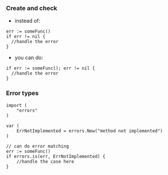 ### Create and check
- instead of:
```
err := someFunc()
if err != nil {
  //handle the error
}
```
- you can do:
```
if err := someFunc(); err != nil {
  //handle the error
}
```

### Error types
```
import (
    "errors"
)

var (
	ErrNotImplemented = errors.New("method not implemented")
)

// can do error matching 
err := someFunc()
if errors.is(err, ErrNotImplemented) {
	//handle the case here
}
```

